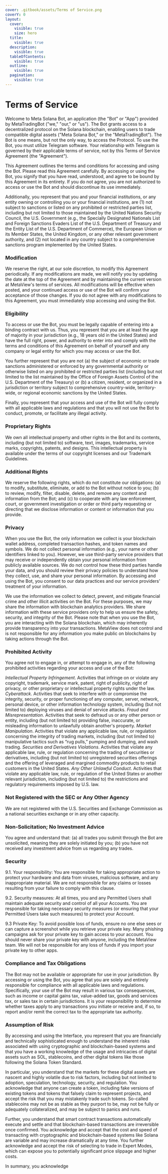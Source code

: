 ```yaml
---
cover: .gitbook/assets/Terms of Service.png
coverY: 0
layout:
  cover:
    visible: true
    size: hero
  title:
    visible: true
  description:
    visible: true
  tableOfContents:
    visible: true
  outline:
    visible: true
  pagination:
    visible: true
---
```


# Terms of Service

Welcome to Meta Solana Bot, an application (the "Bot" or "App") provided by MetaTradingBot ("we," "our," or "us"). The Bot grants access to a decentralized protocol on the Solana blockchain, enabling users to trade compatible digital assets ("Meta Solana Bot," or the "MetaTradingBot"). The Bot is one means, but not the only way, to access the Protocol. To use the Bot, you must utilize Telegram software. Your relationship with Telegram is governed by their applicable terms of service, not by this Terms of Service Agreement (the "Agreement").

This Agreement outlines the terms and conditions for accessing and using the Bot. Please read this Agreement carefully. By accessing or using the Bot, you signify that you have read, understood, and agree to be bound by this Agreement in its entirety. If you do not agree, you are not authorized to access or use the Bot and should discontinue its use immediately.

Additionally, you represent that you and your financial institutions, or any entity owning or controlling you or your financial institutions, are (1) not subject to sanctions or listed on any prohibited or restricted parties list, including but not limited to those maintained by the United Nations Security Council, the U.S. Government (e.g., the Specially Designated Nationals List and Foreign Sanctions Evaders List of the U.S. Department of Treasury and the Entity List of the U.S. Department of Commerce), the European Union or its Member States, the United Kingdom, or any other relevant government authority, and (2) not located in any country subject to a comprehensive sanctions program implemented by the United States.

### Modification

We reserve the right, at our sole discretion, to modify this Agreement periodically. If any modifications are made, we will notify you by updating the date at the top of the Agreement and by maintaining the current version at MetaView's terms of services. All modifications will be effective when posted, and your continued access or use of the Bot will confirm your acceptance of those changes. If you do not agree with any modifications to this Agreement, you must immediately stop accessing and using the Bot.

### Eligibility

To access or use the Bot, you must be legally capable of entering into a binding contract with us. Thus, you represent that you are at least the age of majority in your jurisdiction (e.g., 18 years old in the United States) and have the full right, power, and authority to enter into and comply with the terms and conditions of this Agreement on behalf of yourself and any company or legal entity for which you may access or use the Bot.

You further represent that you are not (a) the subject of economic or trade sanctions administered or enforced by any governmental authority or otherwise listed on any prohibited or restricted parties list (including but not limited to the list maintained by the Office of Foreign Assets Control of the U.S. Department of the Treasury) or (b) a citizen, resident, or organized in a jurisdiction or territory subject to comprehensive country-wide, territory-wide, or regional economic sanctions by the United States.

Finally, you represent that your access and use of the Bot will fully comply with all applicable laws and regulations and that you will not use the Bot to conduct, promote, or facilitate any illegal activity.

### Proprietary Rights

We own all intellectual property and other rights in the Bot and its contents, including (but not limited to) software, text, images, trademarks, service marks, copyrights, patents, and designs. This intellectual property is available under the terms of our copyright licenses and our Trademark Guidelines.

### Additional Rights

We reserve the following rights, which do not constitute our obligations: (a) to modify, substitute, eliminate, or add to the Bot without notice to you; (b) to review, modify, filter, disable, delete, and remove any content and information from the Bot; and (c) to cooperate with any law enforcement, court, or government investigation or order or third party requesting or directing that we disclose information or content or information that you provide.

### Privacy

When you use the Bot, the only information we collect is your blockchain wallet address, completed transaction hashes, and token names and symbols. We do not collect personal information (e.g., your name or other identifiers linked to you). However, we use third-party service providers that may receive or independently obtain your personal information from publicly available sources. We do not control how these third parties handle your data, and you should review their privacy policies to understand how they collect, use, and share your personal information. By accessing and using the Bot, you consent to our data practices and our service providers' treatment of your information.

We use the information we collect to detect, prevent, and mitigate financial crime and other illicit activities on the Bot. For these purposes, we may share the information with blockchain analytics providers. We share information with these service providers only to help us ensure the safety, security, and integrity of the Bot. Please note that when you use the Bot, you are interacting with the Solana blockchain, which may inherently provide transparency into your transactions. MetaView does not control and is not responsible for any information you make public on blockchains by taking actions through the Bot.

### Prohibited Activity

You agree not to engage in, or attempt to engage in, any of the following prohibited activities regarding your access and use of the Bot:

_Intellectual Property Infringement_. Activities that infringe on or violate any copyright, trademark, service mark, patent, right of publicity, right of privacy, or other proprietary or intellectual property rights under the law. _Cyberattack_. Activities that seek to interfere with or compromise the integrity, security, or proper functioning of any computer, server, network, personal device, or other information technology system, including (but not limited to) deploying viruses and denial of service attacks. _Fraud and Misrepresentation_. Activities that seek to defraud us or any other person or entity, including (but not limited to) providing false, inaccurate, or misleading information to unlawfully obtain another's property. _Market Manipulation_. Activities that violate any applicable law, rule, or regulation concerning the integrity of trading markets, including (but not limited to) manipulative tactics such as “rug pulls,” pumping and dumping, and wash trading. _Securities and Derivatives Violations_. Activities that violate any applicable law, rule, or regulation concerning the trading of securities or derivatives, including (but not limited to) unregistered securities offerings and the offering of leveraged and margined commodity products to retail customers in the United States. _Any Other Unlawful Conduct_. Activities that violate any applicable law, rule, or regulation of the United States or another relevant jurisdiction, including (but not limited to) the restrictions and regulatory requirements imposed by U.S. law.

### Not Registered with the SEC or Any Other Agency

We are not registered with the U.S. Securities and Exchange Commission as a national securities exchange or in any other capacity.

### Non-Solicitation; No Investment Advice

You agree and understand that: (a) all trades you submit through the Bot are unsolicited, meaning they are solely initiated by you; (b) you have not received any investment advice from us regarding any trades.

### Security

9.1. Your responsibility: You are responsible for taking appropriate action to protect your hardware and data from viruses, malicious software, and any inappropriate material. We are not responsible for any claims or losses resulting from your failure to comply with this clause.

9.2. Security measures: At all times, you and any Permitted Users shall maintain adequate security and control of all your Accounts. You are responsible for taking necessary security measures (or ensuring that your Permitted Users take such measures) to protect your Account.

9.3 Private Key: To avoid possible loss of funds, ensure no one else sees or can capture a screenshot while you retrieve your private key. Many phishing campaigns ask for your private key to gain access to your account. You should never share your private key with anyone, including the MetaView team. We will not be responsible for any loss of funds if you import your private key to other apps.

### Compliance and Tax Obligations

The Bot may not be available or appropriate for use in your jurisdiction. By accessing or using the Bot, you agree that you are solely and entirely responsible for compliance with all applicable laws and regulations. Specifically, your use of the Bot may result in various tax consequences, such as income or capital gains tax, value-added tax, goods and services tax, or sales tax in certain jurisdictions. It is your responsibility to determine whether taxes apply to any transactions you initiate or receive and, if so, to report and/or remit the correct tax to the appropriate tax authority.

### Assumption of Risk

By accessing and using the Interface, you represent that you are financially and technically sophisticated enough to understand the inherent risks associated with using cryptographic and blockchain-based systems and that you have a working knowledge of the usage and intricacies of digital assets such as SOL, stablecoins, and other digital tokens like those following the Solana Token Standard.

In particular, you understand that the markets for these digital assets are nascent and highly volatile due to risk factors, including but not limited to adoption, speculation, technology, security, and regulation. You acknowledge that anyone can create a token, including fake versions of existing tokens and tokens that falsely claim to represent projects, and accept the risk that you may mistakenly trade such tokens. So-called stablecoins may not be as stable as they purport to be, may not be fully or adequately collateralized, and may be subject to panics and runs.

Further, you understand that smart contract transactions automatically execute and settle and that blockchain-based transactions are irreversible once confirmed. You acknowledge and accept that the cost and speed of transacting with cryptographic and blockchain-based systems like Solana are variable and may increase dramatically at any time. You further acknowledge and accept the risk of selecting to trade in Expert Modes, which can expose you to potentially significant price slippage and higher costs.

In summary, you acknowledge
